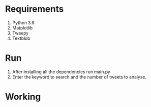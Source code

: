 # Requirements

1. Python 3.6
2. Matplotlib
3. Tweepy
4. Textblob

# Run

1. After installing all the dependencies run main.py
2. Enter the keyword to search and the number of tweets to analyse.

# Working

